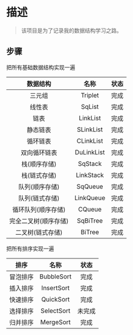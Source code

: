# 描述

> 该项目是为了记录我的数据结构学习之路。

## 步骤

把所有基础数据结构实现一遍

|       数据结构       |    名称    | 状态 |
| :------------------: | :--------: | :--: |
|        三元组        |  Triplet   | 完成 |
|        线性表        |   SqList   | 完成 |
|         链表         |  LinkList  | 完成 |
|       静态链表       | SLinkList  | 完成 |
|       循环链表       | CLinkList  | 完成 |
|     双向循环链表     | DuLinkList | 完成 |
|     栈(顺序存储)     |  SqStack   | 完成 |
|     栈(链式存储)     | LinkStack  | 完成 |
|    队列(顺序存储)    |  SqQueue   | 完成 |
|    队列(链式存储)    | LinkQueue  | 完成 |
|  循环队列(顺序存储)  |   CQueue   | 完成 |
| 完全二叉树(顺序存储) |  SqBiTree  | 完成 |
|   二叉树(链式存储)   |   BiTree   | 完成 |

把所有排序实现一遍

|   排序   |    名称    |  状态  |
| :------: | :--------: | :----: |
| 冒泡排序 | BubbleSort |  完成  |
| 插入排序 | InsertSort |  完成  |
| 快速排序 | QuickSort  |  完成  |
| 选择排序 | SelectSort | 未完成 |
| 归并排序 | MergeSort  |  完成  |





